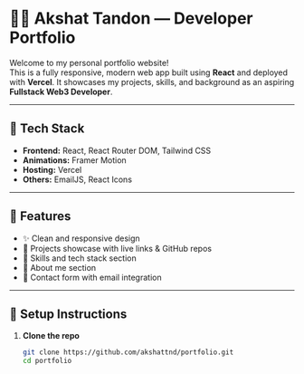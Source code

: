 # 🧑‍💻 Akshat Tandon — Developer Portfolio

Welcome to my personal portfolio website!  
This is a fully responsive, modern web app built using **React** and deployed with **Vercel**. It showcases my projects, skills, and background as an aspiring **Fullstack Web3 Developer**.

---

## 🚀 Tech Stack

- **Frontend:** React, React Router DOM, Tailwind CSS
- **Animations:** Framer Motion
- **Hosting:** Vercel
- **Others:** EmailJS, React Icons

---

## 📸 Features

- ✨ Clean and responsive design
- 📂 Projects showcase with live links & GitHub repos
- 🧠 Skills and tech stack section
- 📜 About me section
- 📧 Contact form with email integration

---

## 🔧 Setup Instructions

1. **Clone the repo**
   ```bash
   git clone https://github.com/akshattnd/portfolio.git
   cd portfolio
